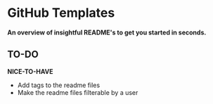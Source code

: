 # GitHub Templates

**An overview of insightful README's to get you started in seconds.**

## TO-DO

**NICE-TO-HAVE**

- Add tags to the readme files
- Make the readme files filterable by a user
